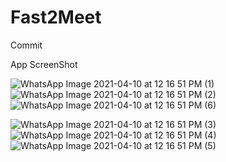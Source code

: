 # Fast2Meet
Commit

App ScreenShot 

![WhatsApp Image 2021-04-10 at 12 16 51 PM (1)](https://user-images.githubusercontent.com/55271815/114261402-f6b59800-99f7-11eb-9622-8109ba6028ef.jpeg)     ![WhatsApp Image 2021-04-10 at 12 16 51 PM (2)](https://user-images.githubusercontent.com/55271815/114261571-e18d3900-99f8-11eb-9a7a-12de658d466f.jpeg)   ![WhatsApp Image 2021-04-10 at 12 16 51 PM (6)](https://user-images.githubusercontent.com/55271815/114261493-83605600-99f8-11eb-8847-390738226810.jpeg)

![WhatsApp Image 2021-04-10 at 12 16 51 PM (3)](https://user-images.githubusercontent.com/55271815/114261503-8b1ffa80-99f8-11eb-851d-a3c6d70425bb.jpeg)  ![WhatsApp Image 2021-04-10 at 12 16 51 PM (4)](https://user-images.githubusercontent.com/55271815/114261516-983ce980-99f8-11eb-8d2e-9b871ebb5e25.jpeg)   ![WhatsApp Image 2021-04-10 at 12 16 51 PM (5)](https://user-images.githubusercontent.com/55271815/114261524-9ffc8e00-99f8-11eb-8b2d-3ba32e5ae23f.jpeg)








